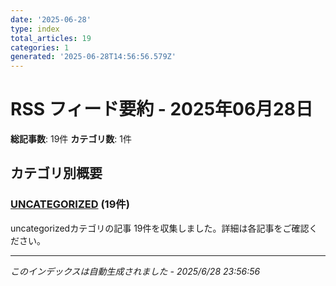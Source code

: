```yaml
---
date: '2025-06-28'
type: index
total_articles: 19
categories: 1
generated: '2025-06-28T14:56:56.579Z'
---
```


# RSS フィード要約 - 2025年06月28日

**総記事数**: 19件
**カテゴリ数**: 1件

## カテゴリ別概要

### [UNCATEGORIZED](uncategorized.md) (19件)

uncategorizedカテゴリの記事 19件を収集しました。詳細は各記事をご確認ください。


---

*このインデックスは自動生成されました - 2025/6/28 23:56:56*
